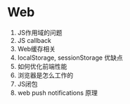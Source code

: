 # Web
1. JS作用域的问题
2. JS callback
3. Web缓存相关
4. localStorage, sessionStorage 优缺点
5. 如何优化前端性能
6. 浏览器是怎么工作的
7. JS闭包
8. web push notifications 原理